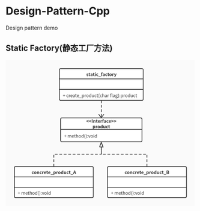 # Design-Pattern-Cpp
Design pattern demo   

## Static Factory(静态工厂方法)
![](images/static_factory.png)
